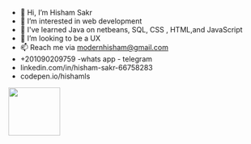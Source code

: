 - 👋 Hi, I’m Hisham Sakr
- 👀 I’m interested in  web development
- 🌱 I've learned Java on netbeans, SQL, CSS , HTML,and JavaScript
- 💞️ I’m looking to be a UX
- 📫 Reach me via modernhisham@gmail.com
- +201090209759 -whats app - telegram
- linkedin.com/in/hisham-sakr-66758283
- codepen.io/hishamls
<img align="center" src="https://github.com/Govindv7555/Govindv7555/blob/main/49e76e0596857673c5c80c85b84394c1.gif" width= 45% height=95px>
<!---
hishamls/hishamls is a ✨ special ✨ repository because its `README.md` (this file) appears on your GitHub profile.
You can click the Preview link to take a look at your changes.
--->
